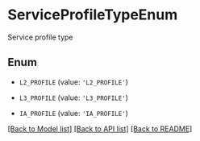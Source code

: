 # ServiceProfileTypeEnum

Service profile type

## Enum

* `L2_PROFILE` (value: `'L2_PROFILE'`)

* `L3_PROFILE` (value: `'L3_PROFILE'`)

* `IA_PROFILE` (value: `'IA_PROFILE'`)

[[Back to Model list]](../README.md#documentation-for-models) [[Back to API list]](../README.md#documentation-for-api-endpoints) [[Back to README]](../README.md)


